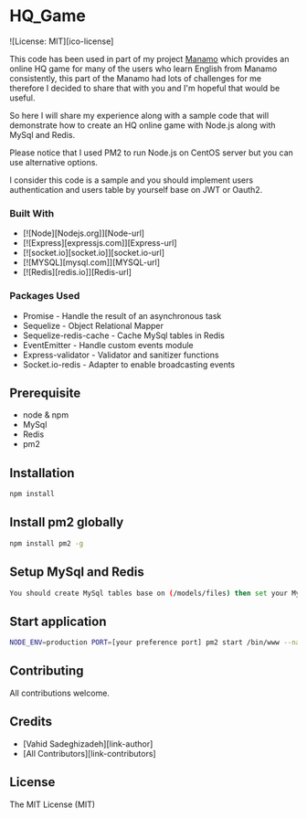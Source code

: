 # HQ_Game
![License: MIT][ico-license]

This code has been used in part of my project [Manamo](https://manamo.app) which provides an online HQ game for many of the users who learn English from Manamo consistently, this part of the Manamo had lots of challenges for me therefore I decided to share that with you and I'm hopeful that would be useful.

So here I will share my experience along with a sample code that will demonstrate how to create an HQ online game with Node.js along with MySql and Redis.

Please notice that I used PM2 to run Node.js on CentOS server but you can use alternative options.

I consider this code is a sample and you should implement users authentication and users table by yourself base on JWT or Oauth2.

### Built With

* [![Node][Nodejs.org]][Node-url]
* [![Express][expressjs.com]][Express-url]
* [![socket.io][socket.io]][socket.io-url]
* [![MYSQL][mysql.com]][MYSQL-url]
* [![Redis][redis.io]][Redis-url]

### Packages Used
* Promise - Handle the result of an asynchronous task
* Sequelize - Object Relational Mapper
* Sequelize-redis-cache - Cache MySql tables in Redis
* EventEmitter - Handle custom events module
* Express-validator - Validator and sanitizer functions
* Socket.io-redis - Adapter to enable broadcasting events

## Prerequisite
* node & npm
* MySql
* Redis
* pm2

## Installation
```sh
npm install
```

## Install pm2 globally
```sh
npm install pm2 -g
```

## Setup MySql and Redis
```sh
You should create MySql tables base on (/models/files) then set your MySql and Redis configration in (/config/config.json)
```

## Start application
```sh
NODE_ENV=production PORT=[your preference port] pm2 start /bin/www --name "HQ_Game" --max-memory-restart [your preference memory]

```
## Contributing

All contributions welcome.

## Credits

- [Vahid Sadeghizadeh][link-author]
- [All Contributors][link-contributors]

## License

The MIT License (MIT)
